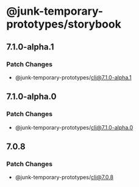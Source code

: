# @junk-temporary-prototypes/storybook

## 7.1.0-alpha.1

### Patch Changes

- @junk-temporary-prototypes/cli@7.1.0-alpha.1

## 7.1.0-alpha.0

### Patch Changes

- @junk-temporary-prototypes/cli@7.1.0-alpha.0

## 7.0.8

### Patch Changes

- @junk-temporary-prototypes/cli@7.0.8
